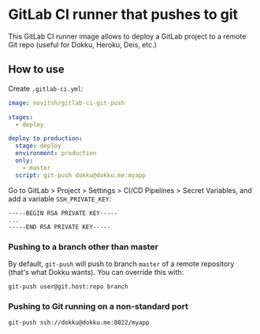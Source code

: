 # GitLab CI runner that pushes to git

This GitLab CI runner image allows to deploy a GitLab project to a remote Git repo (useful for Dokku, Heroku, Deis, etc.)

## How to use

Create `.gitlab-ci.yml`:

```yaml
image: novitsh/gitlab-ci-git-push

stages:
  - deploy

deploy to production:
  stage: deploy
  environment: production
  only:
    - master
  script: git-push dokku@dokku.me:myapp
```

Go to GitLab > Project > Settings > CI/CD Pipelines > Secret Variables, and add a variable `SSH_PRIVATE_KEY`:

```
-----BEGIN RSA PRIVATE KEY-----
...
-----END RSA PRIVATE KEY-----
```

### Pushing to a branch other than master

By default, `git-push` will push to branch `master` of a remote repository (that's what Dokku wants). You can override this with:

```console
git-push user@git.host:repo branch
```

### Pushing to Git running on a non-standard port

```console
git-push ssh://dokku@dokku.me:8022/myapp
```

